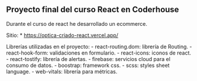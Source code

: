 ## Proyecto final del curso React en Coderhouse

Durante el curso de react he desarrollado un ecommerce.


Sitio: 
    * https://optica-criado-react.vercel.app/

Librerías utilizadas en el proyecto:
    - react-routing.dom: librería de Routing.
    - react-hook-form: validaciones en formulario.
    - react-icons: iconos de react.
    - react-tostify: librería de alertas.
    - firebase: servicios cloud para el consumo de datos.
    - boostrap: framework css.
    - scss: styles sheet language.
    - web-vitals: librería para métricas.


